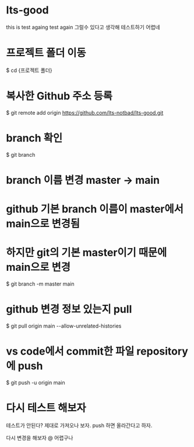 # Its-good
this is test againg 
test again
그럴수 있다고 생각해 테스트하기 어렵네
# 프로젝트 폴더 이동
$ cd {프로젝트 폴더}

# 복사한 Github 주소 등록
$ git remote add origin https://github.com/Its-notbad/Its-good.git

# branch 확인
$ git branch

# branch 이름 변경 master -> main 
# github 기본 branch 이름이 master에서 main으로 변경됨
# 하지만 git의 기본 master이기 때문에 main으로 변경
$ git branch -m master main

# github 변경 정보 있는지 pull
$ git pull origin main --allow-unrelated-histories

# vs code에서 commit한 파일 repository에 push
$ git push -u origin main

# 다시 테스트 해보자
테스트가 안된다?
제대로 가져오나 보자.
push 하면 올라간다고 하자.

다시 변경을 해보자
@ 어렵구나
